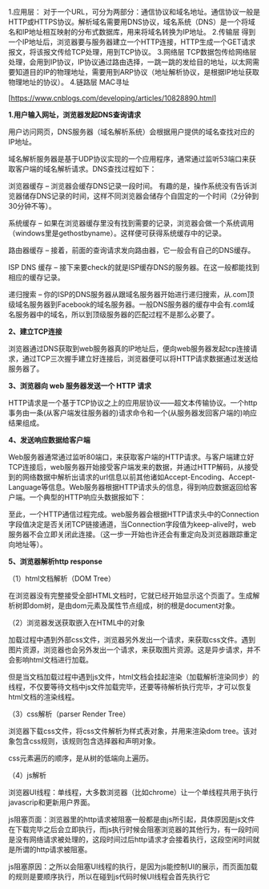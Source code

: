 1.应用层：
对于一个URL，可分为两部分：通信协议和域名地址。通信协议一般是HTTP或HTTPS协议。解析域名需要用DNS协议，域名系统（DNS）是一个将域名和IP地址相互映射的分布式数据库，用来将域名转换为IP地址。
2.传输层
得到一个IP地址后，浏览器要与服务器建立一个HTTP连接，HTTP生成一个GET请求报文，将该报文传给TCP处理，用到TCP协议。
3.网络层
TCP数据包传给网络层处理，会用到IP协议，IP协议通过路由选择，一跳一跳的发给目的地址，以太网需要知道目的IP的物理地址，需要用到ARP协议（地址解析协议，是根据IP地址获取物理地址的协议）。
4.链路层
MAC寻址



[https://www.cnblogs.com/developing/articles/10828890.html]

**1.用户输入网址，浏览器发起DNS查询请求**

用户访问网页，DNS服务器（域名解析系统）会根据用户提供的域名查找对应的IP地址。

域名解析服务器是基于UDP协议实现的一个应用程序，通常通过监听53端口来获取客户端的域名解析请求。DNS查找过程如下：

浏览器缓存 – 浏览器会缓存DNS记录一段时间。 有趣的是，操作系统没有告诉浏览器储存DNS记录的时间，这样不同浏览器会储存个自固定的一个时间（2分钟到30分钟不等）。

系统缓存 – 如果在浏览器缓存里没有找到需要的记录，浏览器会做一个系统调用（windows里是gethostbyname）。这样便可获得系统缓存中的记录。

路由器缓存 – 接着，前面的查询请求发向路由器，它一般会有自己的DNS缓存。

ISP DNS 缓存 – 接下来要check的就是ISP缓存DNS的服务器。在这一般都能找到相应的缓存记录。

递归搜索 – 你的ISP的DNS服务器从跟域名服务器开始进行递归搜索，从.com顶级域名服务器到Facebook的域名服务器。一般DNS服务器的缓存中会有.com域名服务器中的域名，所以到顶级服务器的匹配过程不是那么必要了。

**2、建立TCP连接**

浏览器通过DNS获取到web服务器真的IP地址后，便向web服务器发起tcp连接请求，通过TCP三次握手建立好连接后，浏览器便可以将HTTP请求数据通过发送给服务器了。

**3、浏览器向 web 服务器发送一个 HTTP 请求**

HTTP请求是一个基于TCP协议之上的应用层协议——超文本传输协议。一个http事务由一条(从客户端发往服务器的)请求命令和一个(从服务器发回客户端的)响应结果组成。

**4、发送响应数据给客户端**

Web服务器通常通过监听80端口，来获取客户端的HTTP请求。与客户端建立好TCP连接后，web服务器开始接受客户端发来的数据，并通过HTTP解码，从接受到的网络数据中解析出请求的url信息以前其他诸如Accept-Encoding、Accept-Language等信息。Web服务器根据HTTP请求头的信息，得到响应数据返回给客户端。一个典型的HTTP响应头数据报如下：

至此，一个HTTP通信过程完成。web服务器会根据HTTP请求头中的Connection字段值决定是否关闭TCP链接通道，当Connection字段值为keep-alive时，web服务器不会立即关闭此连接。（这一步一开始也许还会有重定向及浏览器跟踪重定向地址等）。

**5、浏览器解析http response**

（1）html文档解析（DOM Tree）

在浏览器没有完整接受全部HTML文档时，它就已经开始显示这个页面了。生成解析树即dom树，是由dom元素及属性节点组成，树的根是document对象。

（2）浏览器发送获取嵌入在HTML中的对象

加载过程中遇到外部css文件，浏览器另外发出一个请求，来获取css文件。遇到图片资源，浏览器也会另外发出一个请求，来获取图片资源。这是异步请求，并不会影响html文档进行加载。

但是当文档加载过程中遇到js文件，html文档会挂起渲染（加载解析渲染同步）的线程，不仅要等待文档中js文件加载完毕，还要等待解析执行完毕，才可以恢复html文档的渲染线程。

（3）css解析（parser Render Tree）

浏览器下载css文件，将css文件解析为样式表对象，并用来渲染dom tree。该对象包含css规则，该规则包含选择器和声明对象。

css元素遍历的顺序，是从树的低端向上遍历。

（4）js解析

浏览器UI线程：单线程，大多数浏览器（比如chrome）让一个单线程共用于执行javascrip和更新用户界面。

js阻塞页面：浏览器里的http请求被阻塞一般都是由js所引起，具体原因是js文件在下载完毕之后会立即执行，而js执行时候会阻塞浏览器的其他行为，有一段时间是没有网络请求被处理的，这段时间过后http请求才会接着执行，这段空闲时间就是所谓的http请求被阻塞。

js阻塞原因：之所以会阻塞UI线程的执行，是因为js能控制UI的展示，而页面加载的规则是要顺序执行，所以在碰到js代码时候UI线程会首先执行它
